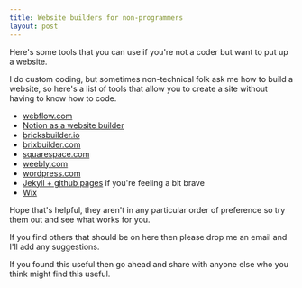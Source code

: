 ```yaml
---
title: Website builders for non-programmers
layout: post
---
```


Here's some tools that you can use if you're not a coder but want to put up a website.

I do custom coding, but sometimes non-technical folk ask me how to build a website, so here's a list of tools that allow you to create a site without having to know how to code.

- [webflow.com](https://webflow.com/)
- [Notion as a website builder](https://www.notion.so/help/guides/build-a-website-with-notion-in-seconds-no-coding-required)
- [bricksbuilder.io](https://bricksbuilder.io/)
- [brixbuilder.com](https://www.brixbuilder.com/)
- [squarespace.com](https://www.squarespace.com/)
- [weebly.com](https://www.weebly.com/)
- [wordpress.com](https://wordpress.com/)
- [Jekyll + github pages](/2019/06/24/setting-up-a-jekyll-blog/) if you're feeling a bit brave
- [Wix](https://www.wix.com/)

Hope that's helpful, they aren't in any particular order of preference so try them out and see what works for you.

If you find others that should be on here then please drop me an email and I'll add any suggestions.

If you found this useful then go ahead and share with anyone else who you think might find this useful.
